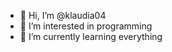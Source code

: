 - 👋 Hi, I’m @klaudia04
- 👀 I’m interested in programming
- 🌱 I’m currently learning everything

<!---
klaudia04/klaudia04 is a ✨ special ✨ repository because its `README.md` (this file) appears on your GitHub profile.
You can click the Preview link to take a look at your changes.
--->
